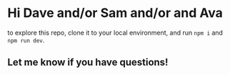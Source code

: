 # Hi Dave and/or Sam and/or and Ava

to explore this repo, clone it to your local environment, and run `npm i` and `npm run dev`.

## Let me know if you have questions!
